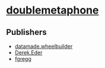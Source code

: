 # [doublemetaphone](https://pypi.org/project/doublemetaphone)



## Publishers
- [datamade.wheelbuilder](https://pypi.org/user/datamade.wheelbuilder)
- [Derek.Eder](https://pypi.org/user/Derek.Eder)
- [fgregg](https://pypi.org/user/fgregg)

